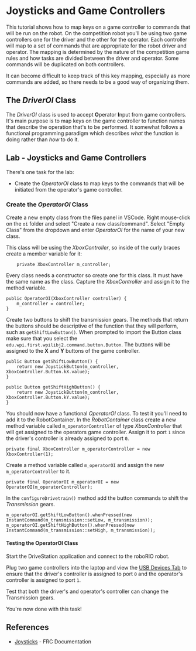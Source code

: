 # Joysticks and Game Controllers
This tutorial shows how to map keys on a game controller to commands that will be run on the robot. On the competition robot you'll be using two game controllers one for the driver and the other for the operator.  Each controller will map to a set of commands that are appropriate for the robot driver and operator.  The mapping is determined by the nature of the competition game rules and how tasks are divided between the driver and operator.  Some commands will be duplicated on both controllers.  

It can become difficult to keep track of this key mapping, especially as more commands are added, so there needs to be a good way of organizing them.

## The *DriverOI* Class
The *DriverOI* class is used to accept **O**perator **I**nput from game controllers.  It's main purpose is to map keys on the game controller to function names that describe the operation that's to be performed.  It somewhat follows a functional programming paradigm which describes *what* the function is doing rather than *how* to do it.

<!-- Talk about inline commands... -->

## Lab - Joysticks and Game Controllers
There's one task for the lab:

- Create the *OperatorOI* class to map keys to the commands that will be initiated from the operator's game controller.

### Create the *OperatorOI* Class

Create a new empty class from the files panel in VSCode.  Right mouse-click on the `oi` folder and select "Create a new class/command".  Select "Empty Class" from the dropdown and enter *OperatorOI* for the name of your new class.

This class will be using the *XboxController*, so inside of the curly braces create a member variable for it:

        private XboxController m_controller;

Every class needs a constructor so create one for this class.  It must have the same name as the class.  Capture the *XboxController* and assign it to the method variable.

    public OperatorOI(XboxController controller) {
        m_controller = controller;
    }

Create two buttons to shift the transmission gears. The methods that return the buttons should be descriptive of the function that they will perform, such as `getShiftLowButton()`. When prompted to import the Button class make sure that you select the `edu.wpi.first.wpilibj2.command.button.Button`. The buttons will be assigned to the **X** and **Y** buttons of the game controller.

    public Button getShiftLowButton() {
        return new JoystickButton(m_controller, XboxController.Button.kX.value);
    }

    public Button getShiftHighButton() {
        return new JoystickButton(m_controller, XboxController.Button.kY.value);
    }

You should now have a functional *OperatorOI* class.  To test it you'll need to add it to the RobotContainer. In the *RobotContainer* class create a new method variable called `m_operatorController` of type *XboxController* that will get assigned to the operators game controller.  Assign it to port `1` since the driver's controller is already assigned to port `0`. 

    private final XboxController m_operatorController = new XboxController(1);

Create a method variable called `m_operatorOI` and assign the new `m_operatorController` to it.

    private final OperatorOI m_operatorOI = new OperatorOI(m_operatorController);

In the `configureDrivetrain()` method add the button commands to shift the *Transmission* gears.

    m_operatorOI.getShiftLowButton().whenPressed(new InstantCommand(m_transmission::setLow, m_transmission));
    m_operatorOI.getShiftHighButton().whenPressed(new InstantCommand(m_transmission::setHigh, m_transmission));

#### Testing the OperatorOI Class
Start the DriveStation application and connect to the roboRIO robot.

Plug two game controllers into the laptop and view the [USB Devices Tab](https://docs.wpilib.org/en/stable/docs/software/driverstation/driver-station.html#usb-devices-tab) to ensure that the driver's controller is assigned to port `0` and the operator's controller is assigned to port `1`.

Test that both the driver's and operator's controller can change the Transmission gears.

You're now done with this task!

## References
- [Joysticks](https://docs.wpilib.org/en/latest/docs/software/basic-programming/joystick.html#joysticks) - FRC Documentation 